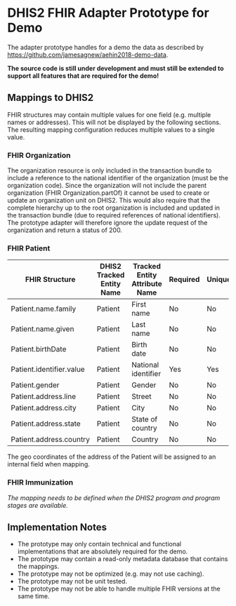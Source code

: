 # DHIS2 FHIR Adapter Prototype for Demo
The adapter prototype handles for a demo the data as described by https://github.com/jamesagnew/aehin2018-demo-data. 

__The source code is still under development and must still be extended to support all features that are required for the demo!__
## Mappings to DHIS2
FHIR structures may contain multiple values for one field (e.g. multiple names or addresses). This will not be displayed by the following sections. The resulting mapping configuration reduces multiple values to a single value.
### FHIR Organization
The organization resource is only included in the transaction bundle to include a reference to the national identifier of the organization (must be the organization code). Since the organization will not include the parent organization (FHIR Organization.partOf) it cannot be used to create or update an organization unit on DHIS2. This would also require that the complete hierarchy up to the root organization is included and updated in the transaction bundle (due to required references of national identifiers). The prototype adapter will therefore ignore the update request of the organization and return a status of 200.
### FHIR Patient
| FHIR Structure           | DHIS2 Tracked Entity Name | Tracked Entity Attribute Name | Required | Unique |
|--------------------------|---------------------------|-------------------------------|----------|--------|
| Patient.name.family      | Patient                   | First name                    | No       | No     |
| Patient.name.given       | Patient                   | Last name                     | No       | No     |
| Patient.birthDate        | Patient                   | Birth date                    | No       | No     |
| Patient.identifier.value | Patient                   | National identifier           | Yes      | Yes    |
| Patient.gender           | Patient                   | Gender                        | No       | No     |
| Patient.address.line     | Patient                   | Street                        | No       | No     |
| Patient.address.city     | Patient                   | City                          | No       | No     |
| Patient.address.state    | Patient                   | State of country              | No       | No     |
| Patient.address.country  | Patient                   | Country                       | No       | No     |

The geo coordinates of the address of the Patient will be assigned to an internal field when mapping. 
### FHIR Immunization
_The mapping needs to be defined when the DHIS2 program and program stages are available._
## Implementation Notes
- The prototype may only contain technical and functional implementations that are absolutely required for the demo.
- The prototype may contain a read-only metadata database that contains the mappings.
- The prototype may not be optimized (e.g. may not use caching).
- The prototype may not be unit tested.
- The prototype may not be able to handle multiple FHIR versions at the same time.
